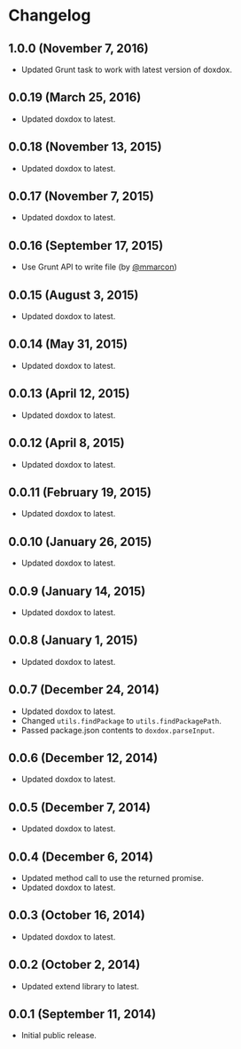 # Changelog

## 1.0.0 (November 7, 2016)

- Updated Grunt task to work with latest version of doxdox.

## 0.0.19 (March 25, 2016)

- Updated doxdox to latest.

## 0.0.18 (November 13, 2015)

- Updated doxdox to latest.

## 0.0.17 (November 7, 2015)

- Updated doxdox to latest.

## 0.0.16 (September 17, 2015)

- Use Grunt API to write file (by [@mmarcon](https://github.com/mmarcon))

## 0.0.15 (August 3, 2015)

- Updated doxdox to latest.

## 0.0.14 (May 31, 2015)

- Updated doxdox to latest.

## 0.0.13 (April 12, 2015)

- Updated doxdox to latest.

## 0.0.12 (April 8, 2015)

- Updated doxdox to latest.

## 0.0.11 (February 19, 2015)

- Updated doxdox to latest.

## 0.0.10 (January 26, 2015)

- Updated doxdox to latest.

## 0.0.9 (January 14, 2015)

- Updated doxdox to latest.

## 0.0.8 (January 1, 2015)

- Updated doxdox to latest.

## 0.0.7 (December 24, 2014)

- Updated doxdox to latest.
- Changed `utils.findPackage` to `utils.findPackagePath`.
- Passed package.json contents to `doxdox.parseInput`.

## 0.0.6 (December 12, 2014)

- Updated doxdox to latest.

## 0.0.5 (December 7, 2014)

- Updated doxdox to latest.

## 0.0.4 (December 6, 2014)

- Updated method call to use the returned promise.
- Updated doxdox to latest.

## 0.0.3 (October 16, 2014)

- Updated doxdox to latest.

## 0.0.2 (October 2, 2014)

- Updated extend library to latest.

## 0.0.1 (September 11, 2014)

- Initial public release.

